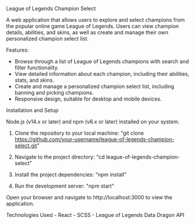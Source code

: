 League of Legends Champion Select

A web application that allows users to explore and select champions from the popular online game League of Legends. Users can view champion details, abilities, and skins, as well as create and manage their own personalized champion select list.

Features:

- Browse through a list of League of Legends champions with search and filter functionality.
- View detailed information about each champion, including their abilities, stats, and skins.
- Create and manage a personalized champion select list, including banning and picking champions.
- Responsive design, suitable for desktop and mobile devices.

Installation and Setup

Node.js (v14.x or later) and npm (v6.x or later) installed on your system.

1. Clone the repository to your local machine:
   "git clone https://github.com/your-username/league-of-legends-champion-select.git"

2. Navigate to the project directory:
   "cd league-of-legends-champion-select"

3. Install the project dependencies:
   "npm install"

4. Run the development server:
   "npm start"

Open your browser and navigate to http://localhost:3000 to view the application.

Technologies Used - React - SCSS - League of Legends Data Dragon API
